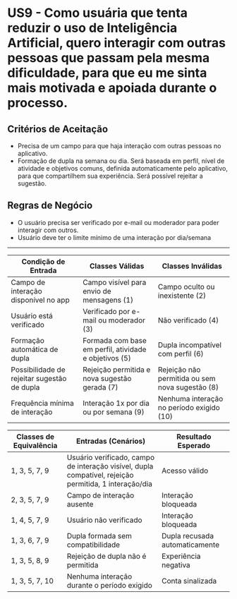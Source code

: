 # US9 - Como usuária que tenta reduzir o uso de Inteligência Artificial, quero interagir com outras pessoas que passam pela mesma dificuldade, para que eu me sinta mais motivada e apoiada durante o processo. 

## Critérios de Aceitação

- Precisa de um campo para que haja interação com outras pessoas no aplicativo.
- Formação de dupla na semana ou dia. Será baseada em perfil, nível de atividade e objetivos comuns, definida automaticamente pelo aplicativo, para que compartilhem sua experiência. Será possível rejeitar a sugestão.

## Regras de Negócio

- O usuário precisa ser verificado por e-mail ou moderador para poder interagir com outros.
- Usuário deve ter o limite mínimo de uma interação por dia/semana

---

| Condição de Entrada                         | Classes Válidas                                       | Classes Inválidas                               |
| ------------------------------------------- | ----------------------------------------------------- | ----------------------------------------------- |
| Campo de interação disponível no app        | Campo visível para envio de mensagens (1)             | Campo oculto ou inexistente (2)                 |
| Usuário está verificado                     | Verificado por e-mail ou moderador (3)                | Não verificado (4)                              |
| Formação automática de dupla                | Formada com base em perfil, atividade e objetivos (5) | Dupla incompatível com perfil (6)               |
| Possibilidade de rejeitar sugestão de dupla | Rejeição permitida e nova sugestão gerada (7)         | Rejeição não permitida ou sem nova sugestão (8) |
| Frequência mínima de interação              | Interação 1x por dia ou por semana (9)                | Nenhuma interação no período exigido (10)       |


| Classes de Equivalência | Entradas (Cenários)                                                                                   | Resultado Esperado             |
| ----------------------- | ----------------------------------------------------------------------------------------------------- | ------------------------------ |
| 1, 3, 5, 7, 9           | Usuário verificado, campo de interação visível, dupla compatível, rejeição permitida, 1 interação/dia | Acesso válido                  |
| 2, 3, 5, 7, 9           | Campo de interação ausente                                                                            | Interação bloqueada            |
| 1, 4, 5, 7, 9           | Usuário não verificado                                                                                | Interação bloqueada            |
| 1, 3, 6, 7, 9           | Dupla formada sem compatibilidade                                                                     | Dupla recusada automaticamente |
| 1, 3, 5, 8, 9           | Rejeição de dupla não é permitida                                                                     | Experiência negativa           |
| 1, 3, 5, 7, 10          | Nenhuma interação durante o período exigido                                                           | Conta sinalizada               |
